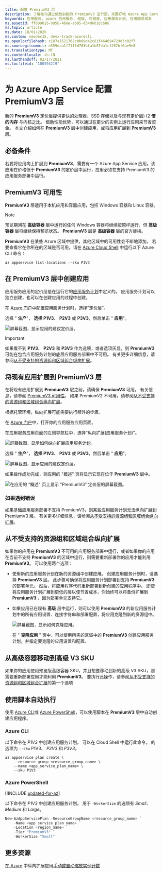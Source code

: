 ```yaml
---
title: 配置 PremiumV3 层
description: 了解如何通过缩放到新的 PremiumV3 定价层，来更好地 Azure App Service web、移动和 API 应用的性能。
keywords: 应用服务, azure 应用服务, 缩放, 可缩放, 应用服务计划, 应用服务成本
ms.assetid: ff00902b-9858-4bee-ab95-d3406018c688
ms.topic: article
ms.date: 10/01/2020
ms.custom: seodec18, devx-track-azurecli
ms.openlocfilehash: c187a1521762c0b69d42c81f464694729d3c02f7
ms.sourcegitcommit: e559daa1f7115d703bfa1b87da1cf267bf6ae9e8
ms.translationtype: MT
ms.contentlocale: zh-CN
ms.lasthandoff: 02/17/2021
ms.locfileid: "100594219"
---
```

# <a name="configure-premiumv3-tier-for-azure-app-service"></a>为 Azure App Service 配置 PremiumV3 层

新的 **PremiumV3** 定价层提供更快的处理器、SSD 存储以及与现有定价层)  (2 **倍的内存** 与内核之比。 借助性能优势，可以通过在更少的实例上运行应用来节省资金。 本文介绍如何在 **PremiumV3** 层中创建应用，或将应用扩展到 **PremiumV3** 层。

## <a name="prerequisites"></a>必备条件

若要将应用向上扩展到 **PremiumV3**，需要有一个 Azure App Service 应用，该应用在价格低于 **PremiumV3** 的定价层中运行，应用必须在支持 PremiumV3 的应用服务部署中运行。

<a name="availability"></a>

## <a name="premiumv3-availability"></a>PremiumV3 可用性

**PremiumV3** 层适用于本机应用和容器应用，包括 Windows 容器和 Linux 容器。

> [!NOTE]
> 预览期间在 **高级容器** 层中运行的任何 Windows 容器将继续按原样运行，但 **高级容器** 层将继续保持预览状态。 **PremiumV3** 层是 **高级容器** 层的官方替换。 

**PremiumV3** 在某些 Azure 区域中提供，其他区域中的可用性会不断地添加。 若要查看它在你所在的区域是否可用，请在 [Azure Cloud Shell](../cloud-shell/overview.md) 中运行以下 Azure CLI 命令：

```azurecli-interactive
az appservice list-locations --sku P1V3
```

<a name="create"></a>

## <a name="create-an-app-in-premiumv3-tier"></a>在 PremiumV3 层中创建应用

应用服务应用的定价层是在运行它的[应用服务计划](overview-hosting-plans.md)中定义的。 应用服务计划可以独立创建，也可以在创建应用的过程中创建。

在 <a href="https://portal.azure.com" target="_blank">Azure 门户</a>中配置应用服务计划时，选择“定价层”。  

选择 " **生产**"， **选择 P1V3**、 **P2V3** 或 **P3V3**，然后单击 " **应用**"。

![屏幕截图，显示应用的建议定价层。](media/app-service-configure-premium-tier/scale-up-tier-select.png)

> [!IMPORTANT] 
> 如果看不到 **P1V3**、 **P2V3** 和 **P3V3** 作为选项，或者选项灰显，则 **PremiumV3** 可能在包含应用服务计划的底层应用服务部署中不可用。 有关更多详细信息，请参阅[从不受支持的资源组和区域组合纵向扩展](#unsupported)。

## <a name="scale-up-an-existing-app-to-premiumv3-tier"></a>将现有应用扩展到 PremiumV3 层

在将现有应用扩展到 **PremiumV3** 层之前，请确保 **PremiumV3** 可用。 有关信息，请参阅 [PremiumV3 可用性](#availability)。 如果 PremiumV2 不可用，请参阅[从不受支持的资源组和区域组合纵向扩展](#unsupported)。

根据托管环境，纵向扩展可能需要执行额外的步骤。 

在 <a href="https://portal.azure.com" target="_blank">Azure 门户</a>中，打开你的应用服务应用页面。

在应用服务应用页面的左侧导航栏中，选择“纵向扩展(应用服务计划)”。

![屏幕截图，显示如何纵向扩展应用服务计划。](media/app-service-configure-premium-tier/scale-up-tier-portal.png)

选择 " **生产**"， **选择 P1V3**、 **P2V3** 或 **P3V3**，然后单击 " **应用**"。

![屏幕截图，显示应用的建议定价层。](media/app-service-configure-premium-tier/scale-up-tier-select.png)

如果操作成功完成，则应用的 "概述" 页将显示它现在位于 **PremiumV3** 层中。

![在应用的 "概述" 页上显示 "PremiumV3" 定价层的屏幕截图。](media/app-service-configure-premium-tier/finished.png)

### <a name="if-you-get-an-error"></a>如果遇到错误

如果基础应用服务部署不支持 PremiumV3，则某些应用服务计划无法纵向扩展到 PremiumV3 层。 有关更多详细信息，请参阅[从不受支持的资源组和区域组合纵向扩展](#unsupported)。

<a name="unsupported"></a>

## <a name="scale-up-from-an-unsupported-resource-group-and-region-combination"></a>从不受支持的资源组和区域组合纵向扩展

如果你的应用在 **PremiumV3** 不可用的应用服务部署中运行，或者如果你的应用在当前不支持 **PremiumV3** 的区域中运行，则需要重新部署你的应用才能利用 **PremiumV3**。  可以使用两个选项：

- 使用新的应用服务计划在新的资源组中创建应用。 创建应用服务计划时，请选择 **PremiumV3** 层。 此步骤可确保将应用服务计划部署到支持 **PremiumV3** 的部署单元。 然后，将应用程序代码重新部署到新创建的应用程序中。 即使将应用服务计划扩展到更低的层以便节省成本，你始终可以将备份扩展到 **PremiumV3** ，因为部署单元支持它。
- 如果应用已在现有 **高级** 层中运行，则可以使用 **PremiumV3** 的新应用服务计划中的所有应用设置、连接字符串和部署配置，将应用克隆到新的资源组中。

    ![屏幕截图，显示如何克隆应用。](media/app-service-configure-premium-tier/clone-app.png)

    在 " **克隆应用** " 页中，可以使用所需的区域中的 **PremiumV3** 创建应用服务计划，并指定要克隆的应用设置和配置。

## <a name="moving-from-premium-container-to-premium-v3-sku"></a>从高级容器移动到高级 V3 SKU

如果你的应用使用预览版高级容器 SKU，并且想要移动到新的高级 V3 SKU，则需要重新部署应用才能利用 **PremiumV3**。 要执行此操作，请参阅[从不受支持的资源组和区域组合扩展](#scale-up-from-an-unsupported-resource-group-and-region-combination)的第一个选项

## <a name="automate-with-scripts"></a>使用脚本自动执行

使用 [Azure CLI](/cli/azure/install-azure-cli)或 [Azure PowerShell](/powershell/azure/)，可以使用脚本在 **PremiumV3** 层中自动创建应用程序。

### <a name="azure-cli"></a>Azure CLI

以下命令在 _P1V3_ 中创建应用服务计划。 可以在 Cloud Shell 中运行此命令。 的选项为 `--sku` P1V3、 _P2V3_ 和 _P3V3_。

```azurecli-interactive
az appservice plan create \
    --resource-group <resource_group_name> \
    --name <app_service_plan_name> \
    --sku P1V3
```

### <a name="azure-powershell"></a>Azure PowerShell

[!INCLUDE [updated-for-az](../../includes/updated-for-az.md)]

以下命令在 _P1V3_ 中创建应用服务计划。 用于 `-WorkerSize` 的选项有 _Small_、_Medium_ 和 _Large_。

```powershell
New-AzAppServicePlan -ResourceGroupName <resource_group_name> `
    -Name <app_service_plan_name> `
    -Location <region_name> `
    -Tier "PremiumV3" `
    -WorkerSize "Small"
```

## <a name="more-resources"></a>更多资源

[在 Azure](manage-scale-up.md) 
 中纵向扩展应用[手动或自动缩放实例计数](../azure-monitor/autoscale/autoscale-get-started.md)
